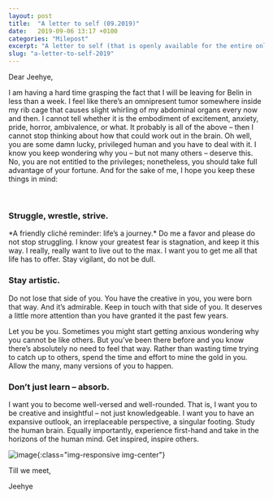```yaml
---
layout: post
title:  "A letter to self (09.2019)"
date:   2019-09-06 13:17 +0100
categories: "Milepost"
excerpt: "A letter to self (that is openly available for the entire online population)"
slug: "a-letter-to-self-2019"
---
```


Dear Jeehye,

I am having a hard time grasping the fact that I will be leaving for Belin in less than a week. I feel like there’s an omnipresent tumor somewhere inside my rib cage that causes slight whirling of my abdominal organs every now and then. I cannot tell whether it is the embodiment of excitement, anxiety, pride, horror, ambivalence, or what. It probably is all of the above – then I cannot stop thinking about how that could work out in the brain. Oh well, you are some damn lucky, privileged human and you have to deal with it. I know you keep wondering why you – but not many others – deserve this. No, you are not entitled to the privileges; nonetheless, you should take full advantage of your fortune. And for the sake of me, I hope you keep these things in mind:

<br>

### Struggle, wrestle, strive.
\*A friendly cliché reminder: life’s a journey.* Do me a favor and please do not stop struggling. I know your greatest fear is stagnation, and keep it this way. I really, really want to live out to the max. I want you to get me all that life has to offer. Stay vigilant, do not be dull.

### Stay artistic.
Do not lose that side of you. You have the creative in you, you were born that way. And it’s admirable. Keep in touch with that side of you. It deserves a little more attention than you have granted it the past few years.

Let you be you. Sometimes you might start getting anxious wondering why you cannot be like others. But you’ve been there before and you know there’s absolutely no need to feel that way. Rather than wasting time trying to catch up to others, spend the time and effort to mine the gold in you. Allow the many, many versions of you to happen.

### Don’t just learn – absorb.
I want you to become well-versed and well-rounded. That is, I want you to be creative and insightful – not just knowledgeable. I want you to have an expansive outlook, an irreplaceable perspective, a singular footing. Study the human brain. Equally importantly, experience first-hand and take in the horizons of the human mind. Get inspired, inspire others.

![image]({{site.baseurl}}/assets/images/post-likewhatyougot.jpeg){:class="img-responsive img-center"}

Till we meet,

Jeehye

